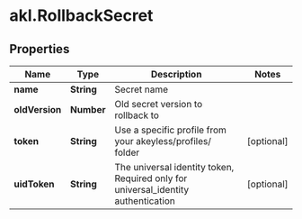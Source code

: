 # akl.RollbackSecret

## Properties

Name | Type | Description | Notes
------------ | ------------- | ------------- | -------------
**name** | **String** | Secret name | 
**oldVersion** | **Number** | Old secret version to rollback to | 
**token** | **String** | Use a specific profile from your akeyless/profiles/ folder | [optional] 
**uidToken** | **String** | The universal identity token, Required only for universal_identity authentication | [optional] 


